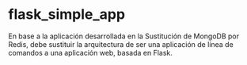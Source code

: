 # flask_simple_app
En base a la aplicación desarrollada en la Sustitución de MongoDB por Redis, debe sustituir la arquitectura de ser una aplicación de línea de comandos a una aplicación web, basada en Flask.
